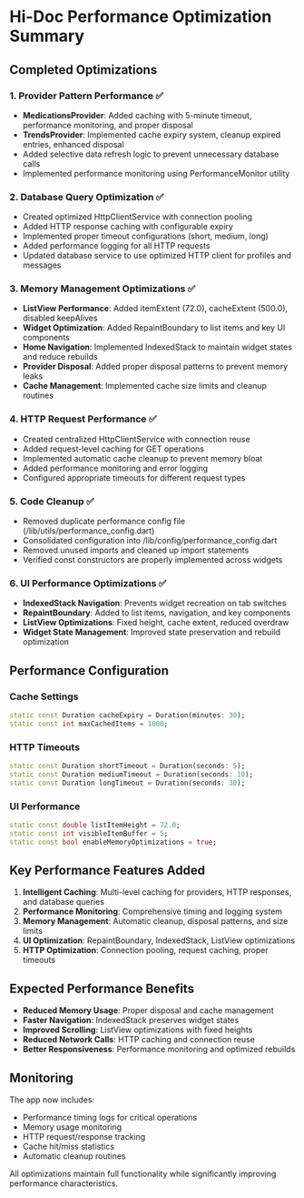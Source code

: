 # Hi-Doc Performance Optimization Summary

## Completed Optimizations

### 1. Provider Pattern Performance ✅
- **MedicationsProvider**: Added caching with 5-minute timeout, performance monitoring, and proper disposal
- **TrendsProvider**: Implemented cache expiry system, cleanup expired entries, enhanced disposal
- Added selective data refresh logic to prevent unnecessary database calls
- Implemented performance monitoring using PerformanceMonitor utility

### 2. Database Query Optimization ✅  
- Created optimized HttpClientService with connection pooling
- Added HTTP response caching with configurable expiry
- Implemented proper timeout configurations (short, medium, long)
- Added performance logging for all HTTP requests
- Updated database service to use optimized HTTP client for profiles and messages

### 3. Memory Management Optimizations ✅
- **ListView Performance**: Added itemExtent (72.0), cacheExtent (500.0), disabled keepAlives
- **Widget Optimization**: Added RepaintBoundary to list items and key UI components
- **Home Navigation**: Implemented IndexedStack to maintain widget states and reduce rebuilds
- **Provider Disposal**: Added proper disposal patterns to prevent memory leaks
- **Cache Management**: Implemented cache size limits and cleanup routines

### 4. HTTP Request Performance ✅
- Created centralized HttpClientService with connection reuse
- Added request-level caching for GET operations
- Implemented automatic cache cleanup to prevent memory bloat
- Added performance monitoring and error logging
- Configured appropriate timeouts for different request types

### 5. Code Cleanup ✅
- Removed duplicate performance config file (/lib/utils/performance_config.dart)
- Consolidated configuration into /lib/config/performance_config.dart
- Removed unused imports and cleaned up import statements
- Verified const constructors are properly implemented across widgets

### 6. UI Performance Optimizations ✅
- **IndexedStack Navigation**: Prevents widget recreation on tab switches
- **RepaintBoundary**: Added to list items, navigation, and key components
- **ListView Optimizations**: Fixed height, cache extent, reduced overdraw
- **Widget State Management**: Improved state preservation and rebuild optimization

## Performance Configuration

### Cache Settings
```dart
static const Duration cacheExpiry = Duration(minutes: 30);
static const int maxCachedItems = 1000;
```

### HTTP Timeouts
```dart
static const Duration shortTimeout = Duration(seconds: 5);
static const Duration mediumTimeout = Duration(seconds: 10); 
static const Duration longTimeout = Duration(seconds: 30);
```

### UI Performance
```dart
static const double listItemHeight = 72.0;
static const int visibleItemBuffer = 5;
static const bool enableMemoryOptimizations = true;
```

## Key Performance Features Added

1. **Intelligent Caching**: Multi-level caching for providers, HTTP responses, and database queries
2. **Performance Monitoring**: Comprehensive timing and logging system
3. **Memory Management**: Automatic cleanup, disposal patterns, and size limits
4. **UI Optimization**: RepaintBoundary, IndexedStack, ListView optimizations
5. **HTTP Optimization**: Connection pooling, request caching, proper timeouts

## Expected Performance Benefits

- **Reduced Memory Usage**: Proper disposal and cache management
- **Faster Navigation**: IndexedStack preserves widget states
- **Improved Scrolling**: ListView optimizations with fixed heights
- **Reduced Network Calls**: HTTP caching and connection reuse
- **Better Responsiveness**: Performance monitoring and optimized rebuilds

## Monitoring

The app now includes:
- Performance timing logs for critical operations
- Memory usage monitoring 
- HTTP request/response tracking
- Cache hit/miss statistics
- Automatic cleanup routines

All optimizations maintain full functionality while significantly improving performance characteristics.
